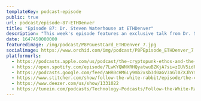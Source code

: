 ```yaml
---
templateKey: podcast-episode
public: true
url: podcast/episode-87-ETHDenver
title: "Episode 87: Dr. Steven Waterhouse at ETHDenver"
description: "This week's episode features an exclusive talk from Dr. Steven \"Seven\" Waterhouse's recent talk from ETHDenver. Seven shares his thoughts on the early Internet, the threat of centralization, and the future of freedom."
date: 1647450000000
featuredimage: /img/podcast/P8PGuestCard_ETHDenver_7.jpg
socialimage: https://www.orchid.com/img/podcast/P8PEpisode_ETHDenver_7.jpg
platformurls:
  - https://podcasts.apple.com/us/podcast/the-cryptopunk-ethos-and-the-future-of/id1516705670?i=1000554226095
  - https://open.spotify.com/episode/7LwKYQWNXRHQyatwuBZKjA?si=zIUV5idPRUiYO9pVppZDWQ
  - https://podcasts.google.com/feed/aHR0cHM6Ly9mb2xsb3d0aGV3aGl0ZXJhYmJpdC5saWJzeW4uY29tL3Jzcw/episode/ZDYxNDNkODctODNiNy00ODY0LTk1ZjQtMDA1YjFiNmU2OWQ1
  - https://www.stitcher.com/show/follow-the-white-rabbit/episode/the-cryptopunk-ethos-and-the-future-of-freedom-with-dr-steven-waterhouse-201450488
  - https://www.deezer.com/us/show/1331022
  - https://tunein.com/podcasts/Technology-Podcasts/Follow-the-White-Rabbit-p1330281/?topicId=170608007
---
```

